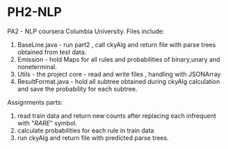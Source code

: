 PH2-NLP
=======

PA2 - NLP coursera Columbia University.
Files include:
1. BaseLine.java - run part2 , call ckyAlg and return file with parse trees obtained from test data.
2. Emission - hold Maps for all rules and probabilities of binary,unary and noneterminal.
3. Utils - the project core - read and write files , handling with JSONArray
4. ResultFormat.java - hold all subtree obtained during ckyAlg calculation and save the probability for each subtree.

Assignments parts:
1. read train data and return new counts after replacing each infrequent with "_RARE_" symbol.
2. calculate probabilities for each rule in train data
3. run ckyAlg and return file with predicted parse trees.
